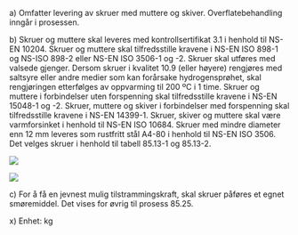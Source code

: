 a) Omfatter levering av skruer med muttere og skiver. Overflatebehandling inngår i prosessen.

b) Skruer og muttere skal leveres med kontrollsertifikat 3.1 i henhold til NS-EN 10204. Skruer og muttere skal tilfredsstille kravene i NS-EN ISO 898-1 og NS-ISO 898-2 eller NS-EN ISO 3506-1 og -2.
Skruer skal utføres med valsede gjenger.
Dersom skruer i kvalitet 10.9 (eller høyere) rengjøres med saltsyre eller andre medier som kan forårsake hydrogensprøhet, skal rengjøringen etterfølges av oppvarming til 200 ºC i 1 time.
Skruer og muttere i forbindelser uten forspenning skal tilfredsstille kravene i NS-EN 15048-1 og -2. Skruer, muttere og skiver i forbindelser med forspenning skal tilfredsstille kravene i NS-EN 14399-1.
Skruer, skiver og muttere skal være varmforsinket i henhold til NS-EN ISO 10684. Skruer med mindre diameter enn 12 mm leveres som rustfritt stål A4-80 i henhold til NS-EN ISO 3506.
Det velges skruer i henhold til tabell 85.13-1 og 85.13-2.

![](</85_13 1.png>)

![](</85_13 2.png>)

c) For å få en jevnest mulig tilstrammingskraft, skal skruer påføres et egnet smøremiddel. Det vises for øvrig til prosess 85.25.

x) Enhet: kg

